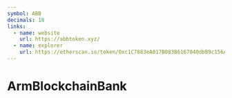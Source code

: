 ```yaml
---
symbol: ABB
decimals: 18
links:
  - name: website
    url: https://abbtoken.xyz/
  - name: explorer
    url: https://etherscan.io/token/0xc1C7883eA017B083B6167040dbB9c156A8E6B9e9
---
```


# ArmBlockchainBank
